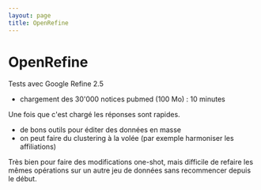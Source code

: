 ```yaml
---
layout: page
title: OpenRefine
---
```


# OpenRefine

Tests avec Google Refine 2.5

 * chargement des 30'000 notices pubmed (100 Mo) : 10 minutes

Une fois que c'est chargé les réponses sont rapides.

 * de bons outils pour éditer des données en masse
 * on peut faire du clustering à la volée (par exemple harmoniser les affiliations)

Très bien pour faire des modifications one-shot, mais difficile de refaire les mêmes opérations sur un autre jeu de données sans recommencer depuis le début.
